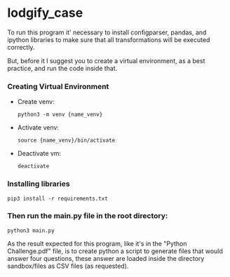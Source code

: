 # lodgify_case

To run this program it' necessary to install configparser, pandas, and ipython libraries to make sure that all transformations
will be executed correctly.

But, before it I suggest you to create a virtual environment, as a best practice, and run the code inside that.

### Creating Virtual Environment
 - Create venv: 
    ```
    python3 -m venv {name_venv}
    ```
 - Activate venv: 
    ```
    source {name_venv}/bin/activate
    ```

 - Deactivate vm:
    ```
    deactivate
    ```


### Installing libraries
```
pip3 install -r requirements.txt
```

### Then run the main.py file in the root directory:
```
python3 main.py
```


As the result expected for this program, like it's in the "Python Challenge.pdf" file, is to create python a script to generate files that would answer four questions, these answer are loaded inside the directory sandbox/files as CSV files (as requested).
